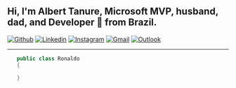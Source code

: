 ## Hi, I'm Albert Tanure, Microsoft MVP, husband, dad, and Developer 🚀 from Brazil.

[![Github](https://img.shields.io/badge/-Github-000?style=flat&logo=Github&logoColor=white)](https://github.com/tanure)
[![Linkedin](https://img.shields.io/badge/-LinkedIn-blue?style=flat&logo=Linkedin&logoColor=white)](https://www.linkedin.com/in/alber-tanure/)
[![Instagram](https://img.shields.io/badge/-Instagram-c13584?style=flat&labelColor=c13584&logo=instagram&logoColor=white)](https://www.instagram.com/albert_tanure/)
[![Gmail](https://img.shields.io/badge/-Gmail-c14438?style=flat&logo=Gmail&logoColor=white)](mailto:tanure@gmail.com)
[![Outlook](https://img.shields.io/badge/-Outlook-0078D4?style=flat&logo=Microsoft-Outlook&logoColor=white)](mailto:tanure@live.com)

---

``` csharp
   public class Ronaldo 
   {
     
   }
```
<br />
<br />
<br />
<!--
  <img width="55%" align="right" alt="Github" src="https://raw.githubusercontent.com/onimur/.github/master/.resources/git-header.svg" />
  -->
<!-- **Talking about Personal Stuffs:** -->
<!--
- 👨🏽‍💻 I’m currently working on [Handle Path Oz](https://github.com/onimur/handle-path-oz);
- 🌱 I’m currently learning Kotlin and Continous Integration(CircleCI); 
- 👯 I’m looking to collaborate on [Handle Path Oz](https://github.com/onimur/handle-path-oz) 🤝;
- 🤔 I’m looking for help with Design Pattern 😭;
- 💬 Ask me about anything, I am happy to help;
- ⚡️ Fun-Fact: I have a degree in civil engineering;
- 📫 How to reach me: murillo_comino@hotmail.com;
-->
<!-- **Languages and Tools:**  -->
<!--
<code><img height="20" src="https://raw.githubusercontent.com/github/explore/80688e429a7d4ef2fca1e82350fe8e3517d3494d/topics/java/java.png"></code>
<code><img height="20" src="https://raw.githubusercontent.com/github/explore/80688e429a7d4ef2fca1e82350fe8e3517d3494d/topics/kotlin/kotlin.png"></code>
<code><img height="20" src="https://raw.githubusercontent.com/github/explore/80688e429a7d4ef2fca1e82350fe8e3517d3494d/topics/android/android.png"></code>
<code><img height="20" src="https://raw.githubusercontent.com/github/explore/59009b1589a883459c0ae19044e3e7e3ec0c4e0a/topics/gradle/gradle.png"></code>
<code><img height="20" src="https://avatars1.githubusercontent.com/ml/7?s=400&v=4"></code>
<code><img height="20" src="https://raw.githubusercontent.com/github/explore/80688e429a7d4ef2fca1e82350fe8e3517d3494d/topics/json/json.png"></code>
<code><img height="20" src="https://raw.githubusercontent.com/github/explore/80688e429a7d4ef2fca1e82350fe8e3517d3494d/topics/mysql/mysql.png"></code>
<code><img height="20" src="https://raw.githubusercontent.com/github/explore/80688e429a7d4ef2fca1e82350fe8e3517d3494d/topics/firebase/firebase.png"></code>
<code><img height="20" src="https://raw.githubusercontent.com/github/explore/80688e429a7d4ef2fca1e82350fe8e3517d3494d/topics/git/git.png"></code>
<code><img height="20" src="https://raw.githubusercontent.com/github/explore/80688e429a7d4ef2fca1e82350fe8e3517d3494d/topics/terminal/terminal.png"></code>
<code><img height="20" src="https://raw.githubusercontent.com/github/explore/80688e429a7d4ef2fca1e82350fe8e3517d3494d/topics/bash/bash.png"></code>
-->
